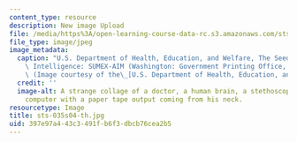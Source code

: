 ```yaml
---
content_type: resource
description: New image Upload
file: /media/https%3A/open-learning-course-data-rc.s3.amazonaws.com/sts-035-the-history-of-computing-spring-2004/397e97a443c3491fb6f3dbcb76cea2b5_sts-035s04-th.jpg
file_type: image/jpeg
image_metadata:
  caption: "U.S. Department of Health, Education, and Welfare, The Seeds of Artificial\
    \ Intelligence: SUMEX-AIM (Washington: Government Printing Office, 1980), p. 6.\
    \ (Image courtesy of the\_[U.S. Department of Health, Education, and Welfare](http://www.hhs.gov/).)"
  credit: ''
  image-alt: A strange collage of a doctor, a human brain, a stethoscope, a old reel-to-reel
    computer with a paper tape output coming from his neck.
resourcetype: Image
title: sts-035s04-th.jpg
uid: 397e97a4-43c3-491f-b6f3-dbcb76cea2b5
---
```

